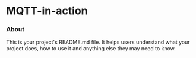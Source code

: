 MQTT-in-action
==============

### About

This is your project's README.md file. It helps users understand what your
project does, how to use it and anything else they may need to know.
